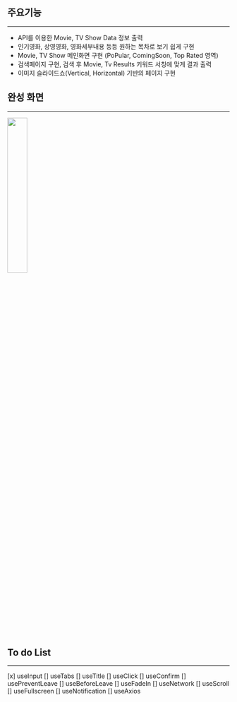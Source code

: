 ## 주요기능
----------
* API를 이용한 Movie, TV Show Data 정보 출력
* 인기영화, 상영영화, 영화세부내용 등등 원하는 목차로 보기 쉽게 구현
* Movie, TV Show 메인화면 구현 (PoPular, ComingSoon, Top Rated 영역)
* 검색페이지 구현, 검색 후 Movie, Tv Results 키워드 서칭에 맞게 결과 출력
* 이미지 슬라이드쇼(Vertical, Horizontal) 기반의 페이지 구현

## 완성 화면
----------
<img src="https://user-images.githubusercontent.com/60862525/92620203-5a120700-f2fd-11ea-9deb-db122ecf5854.gif" width="30%">

## To do List
------------
[x] useInput
[] useTabs
[] useTitle
[] useClick
[] useConfirm
[] usePreventLeave
[] useBeforeLeave
[] useFadeIn
[] useNetwork
[] useScroll
[] useFullscreen
[] useNotification
[] useAxios

